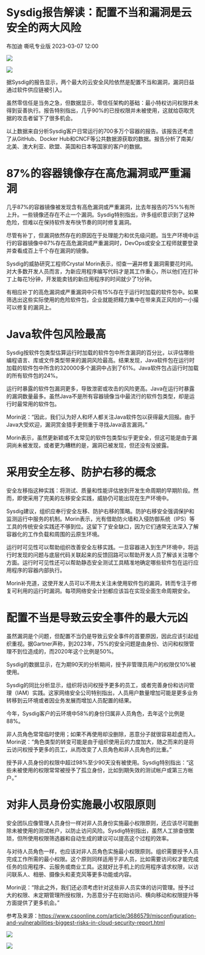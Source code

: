 #  Sysdig报告解读：配置不当和漏洞是云安全的两大风险   
布加迪  嘶吼专业版   2023-03-07 12:00  
  
![](https://mmbiz.qpic.cn/mmbiz_gif/wpkib3J60o297rwgIksvLibPOwR24tqI8dGRUah80YoBLjTBJgws2n0ibdvfvv3CCm0MIOHTAgKicmOB4UHUJ1hH5g/640?wx_fmt=gif "")  
  
![](https://mmbiz.qpic.cn/sz_mmbiz_png/wpkib3J60o2ickFyVbJg4sroA6D2OFWmHEUXOsPicFRic3W0qYjlS20UZOw0HyicGP7OAicdLnP2YoxEwMuwMBCRJbyA/640?wx_fmt=png "")  
  
  
据Sysdig的报告显示，两个最大的云安全风险依然是配置不当和漏洞，漏洞日益通过软件供应链被引入。  
  
虽然零信任是当务之急，但数据显示，零信任架构的基础：最小特权访问权限并未得到妥善执行。报告特别指出，几乎90%的已授权限并未被使用，这就给窃取凭据的攻击者留下了很多机会。  
  
以上数据来自分析Sysdig客户日常运行的700多万个容器的报告。该报告还考虑了从GitHub、Docker Hub和CNCF等公共数据源获取的数据。报告分析了南美/北美、澳大利亚、欧盟、英国和日本等国家的客户的数据。  
# 87%的容器镜像存在高危漏洞或严重漏洞  
  
几乎87%的容器镜像被发现含有高危漏洞或严重漏洞，比去年报告的75%%有所上升。一些镜像还存在不止一个漏洞。Sysdig特别指出，许多组织意识到了这种危险，但难以在保持软件发布快节奏的同时修复漏洞。  
  
尽管有补丁，但漏洞依然存在的原因在于处理能力和优先级问题。当生产环境中运行的容器镜像中87%存在高危漏洞或严重漏洞时，DevOps或安全工程师就要登录并查看成百上千个存在漏洞的镜像。  
  
Sysdig的威胁研究工程师Crystal Morin表示，彻查一遍并修复漏洞需要花时间。对大多数开发人员而言，为新应用程序编写代码才是其工作重心，所以他们在打补丁上每花1分钟，开发能卖钱的新应用程序的时间就少了1分钟。  
  
有相应补丁的高危漏洞或严重漏洞中只有15%存在于运行时加载的软件包中。如果筛选出这些实际使用的危险软件包，企业就能把精力集中在带来真正风险的一小撮可以修复的漏洞上。  
# Java软件包风险最高  
  
Sysdig按软件包类型估算运行时加载的软件包中所含漏洞的百分比，以评估哪些编程语言、库或文件类型带来的漏洞风险最高。结果发现，Java软件包在运行时加载的软件包中所含的320000多个漏洞中占到了61%。Java软件包占运行时加载的所有软件包的24%。  
  
运行时暴露的软件包漏洞更多，导致泄密或攻击的风险更高。Java在运行时暴露的漏洞数量最多。虽然Java不是所有容器镜像当中最流行的软件包类型，却是运行时最常用的软件包。  
  
Morin说：“因此，我们认为好人和坏人都关注Java软件包以获得最大回报。由于Java大受欢迎，漏洞赏金猎手更侧重于寻找Java语言漏洞。”  
  
Morin表示，虽然更新颖或不太常见的软件包类型似乎更安全，但这可能是由于漏洞尚未被发现，或者更为糟糕的是，漏洞已被发现，但还没有没披露。  
# 采用安全左移、防护右移的概念  
  
安全左移指这种实践：将测试、质量和性能评估放到开发生命周期的早期阶段。然而，即使采用了完美的左移安全实践，威胁仍可能出现在生产环境中。  
  
Sysdig建议，组织应奉行安全左移、防护右移的策略。防护右移安全强调保护和监测运行中服务的机制。Morin表示，光有借助防火墙和入侵防御系统（IPS）等工具的传统安全实践还不够到位。这留下了安全缺口，因为它们通常无法深入了解容器化的工作负载和周围的云原生环境。  
  
运行时可见性可以帮助组织改善安全左移实践。一旦容器进入到生产环境中，将运行时发现的问题与底层代码关联起来的反馈回路可以帮助开发人员了解该关注哪个方面。运行时可见性还可以帮助静态安全测试工具精准地确定哪些软件包在运行应用程序的容器内部执行。  
  
Morin补充道，这使开发人员可以不用太关注未使用软件包的漏洞，转而专注于修复可利用的运行时漏洞。每项网络安全计划都应该旨在实现全面生命周期安全。  
# 配置不当是导致云安全事件的最大元凶  
  
虽然漏洞是个问题，但配置不当仍是导致云安全事件的首要原因，因此应该引起组织重视。据Gartner声称，到2023年，75%的安全问题是由身份、访问和权限管理不到位造成的，而2020年这个比例是50%。  
  
Sysdig的数据显示，在为期90天的分析期间，授予非管理员用户的权限仅10%被使用。  
  
Sysdig的同比分析显示，组织将访问权授予更多的员工，或者完善身份和访问管理（IAM）实践。这家网络安全公司特别指出，人员用户数量增加可能是更多业务转移到云环境或者因业务发展而增加人员配置的结果。  
  
今年，Sysdig客户的云环境中58%的身份归属非人员角色，去年这个比例是88%。  
  
非人员角色常常临时使用；如果不再使用却没删除，恶意分子就很容易趁虚而入。Morin说：“角色类型的转变可能是由于组织使用云的力度加大，随之而来的是将云访问权授予更多的员工，从而改变了人员角色和非人员角色的比重。”  
  
授予非人员身份的权限中超过98%至少90天没有被使用。Sysdig特别指出：“这些未被使用的权限常常被授予了孤立身份，比如到期失效的测试帐户或第三方帐户。”  
# 对非人员身份实施最小权限原则  
  
安全团队应像管理人员身份一样对非人员身份实施最小权限原则，还应该尽可能删除未被使用的测试帐户，以防止访问风险。Sysdig特别指出，虽然人工排查很繁琐，但所使用权限筛选器和自动生成的建议可以提高这个过程的效率。  
  
与对待人员角色一样，也应该对非人员角色实施最小权限原则。组织需要授予人员完成工作所需的最小权限。这个原则同样适用于非人员，比如需要访问权才能完成任务的应用程序、云服务或商业工具。这就好比手机上的应用程序请求权限，以访问联系人、相册、摄像头和麦克风等更多功能或内容。  
  
Morin说：“除此之外，我们还必须考虑针对这些非人员实体的访问管理。授予过大的权限、未定期管理所授权限，为恶意分子在初始访问、横向移动和权限提升等方面提供了更多机会。”  
  
参考及来源：https://www.csoonline.com/article/3686579/misconfiguration-and-vulnerabilities-biggest-risks-in-cloud-security-report.html  
  
![](https://mmbiz.qpic.cn/sz_mmbiz_png/wpkib3J60o2ickFyVbJg4sroA6D2OFWmHEfvRaJb4yiagRd5ybB6rtsALsiakfvdrsC2nb0vrSicSBdWjGKibtFibQvJg/640?wx_fmt=png "")  
  
![](https://mmbiz.qpic.cn/sz_mmbiz_png/wpkib3J60o2ickFyVbJg4sroA6D2OFWmHEgMvb6MpialET0YfZSsZoicC530tmZvqvyKXgQICIvXAqwiaOXhv9BMnaQ/640?wx_fmt=png "")  
  
  
